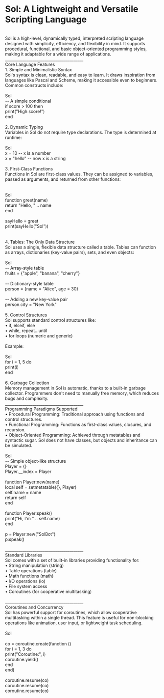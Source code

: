 
# Sol: A Lightweight and Versatile Scripting Language
<br>
Sol is a high-level, dynamically typed, interpreted scripting language designed 
with simplicity, efficiency, and flexibility in mind. It supports procedural, 
functional, and basic object-oriented programming styles, making it adaptable 
for a wide range of applications.<br>
________________________________________<br>
Core Language Features<br>
1. Simple and Minimalistic Syntax<br>
Sol's syntax is clean, readable, and easy to learn. It draws inspiration from 
languages like Pascal and Scheme, making it accessible even to beginners. Common 
constructs include:<br>
<br>
Sol<br>
-- A simple conditional<br>
if score &gt; 100 then<br>
print(&quot;High score!&quot;)<br>
end<br>
<br>
2. Dynamic Typing<br>
Variables in Sol do not require type declarations. The type is determined at 
runtime:<br>
<br>
Sol<br>
x = 10 -- x is a number<br>
x = &quot;hello&quot; -- now x is a string<br>
<br>
3. First-Class Functions<br>
Functions in Sol are first-class values. They can be assigned to variables, 
passed as arguments, and returned from other functions:<br>
<br>
<br>
Sol<br>
function greet(name)<br>
return &quot;Hello, &quot; .. name<br>
end<br>
<br>
sayHello = greet<br>
print(sayHello(&quot;Sol&quot;))<br>
<br>
<br>
4. Tables: The Only Data Structure<br>
Sol uses a single, flexible data structure called a table. Tables can function 
as arrays, dictionaries (key-value pairs), sets, and even objects:<br>
<br>
Sol<br>
-- Array-style table<br>
fruits = {&quot;apple&quot;, &quot;banana&quot;, &quot;cherry&quot;}<br>
<br>
-- Dictionary-style table<br>
person = {name = &quot;Alice&quot;, age = 30}<br>
<br>
-- Adding a new key-value pair<br>
person.city = &quot;New York&quot;<br>
<br>
5. Control Structures<br>
Sol supports standard control structures like:<br>
• if, elseif, else<br>
• while, repeat...until<br>
• for loops (numeric and generic)<br>
<br>
Example:<br>
<br>
Sol<br>
for i = 1, 5 do<br>
print(i)<br>
end<br>
<br>
6. Garbage Collection<br>
Memory management in Sol is automatic, thanks to a built-in garbage collector. 
Programmers don't need to manually free memory, which reduces bugs and 
complexity.<br>
________________________________________<br>
Programming Paradigms Supported<br>
• Procedural Programming: Traditional approach using functions and control 
structures.<br>
• Functional Programming: Functions as first-class values, closures, and 
recursion.<br>
• Object-Oriented Programming: Achieved through metatables and syntactic sugar. 
Sol does not have classes, but objects and inheritance can be simulated.<br>
<br>
Sol<br>
-- Simple object-like structure<br>
Player = {}<br>
Player.__index = Player<br>
<br>
function Player:new(name)<br>
local self = setmetatable({}, Player)<br>
self.name = name<br>
return self<br>
end<br>
<br>
function Player:speak()<br>
print(&quot;Hi, I'm &quot; .. self.name)<br>
end<br>
<br>
p = Player:new(&quot;SolBot&quot;)<br>
p:speak()<br>
<br>
________________________________________<br>
Standard Libraries<br>
Sol comes with a set of built-in libraries providing functionality for:<br>
• String manipulation (string)<br>
• Table operations (table)<br>
• Math functions (math)<br>
• I/O operations (io)<br>
• File system access<br>
• Coroutines (for cooperative multitasking)<br>
<br>
________________________________________<br>
Coroutines and Concurrency<br>
Sol has powerful support for coroutines, which allow cooperative multitasking 
within a single thread. This feature is useful for non-blocking operations like 
animation, user input, or lightweight task scheduling.<br>
<br>
Sol<br>
<br>
co = coroutine.create(function ()<br>
for i = 1, 3 do<br>
print(&quot;Coroutine:&quot;, i)<br>
coroutine.yield()<br>
end<br>
end)<br>
<br>
coroutine.resume(co)<br>
coroutine.resume(co)<br>
coroutine.resume(co)</p>
